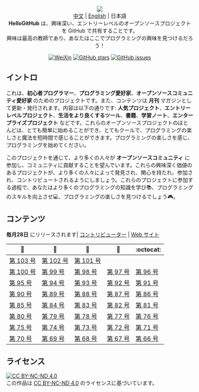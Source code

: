<p align="center">
  <img src="https://cdn.jsdelivr.net/gh/521xueweihan/img_logo@main/logo/readme.gif"/>
  <br><a href="README.md">中文</a> | <a href="README_en.md">English</a> | 日本語
  <br><strong>HelloGitHub</strong> は、興味深い、エントリーレベルのオープンソースプロジェクトを GitHub で共有することです。
  <br>興味は最高の教師であり、あなたはここでプログラミングの興味を見つけるだろう！
</p>

<p align="center">
  <a href="https://raw.githubusercontent.com/521xueweihan/img_logo/master/logo/weixin.png"><img src="https://img.shields.io/badge/Talk-WeChat-brightgreen.svg?style=popout-square" alt="WeiXin"></a>
  <a href="https://github.com/521xueweihan/HelloGitHub/stargazers"><img src="https://img.shields.io/github/stars/521xueweihan/HelloGitHub.svg?style=popout-square" alt="GitHub stars"></a>
  <a href="https://github.com/521xueweihan/HelloGitHub/issues"><img src="https://img.shields.io/github/issues/521xueweihan/HelloGitHub.svg?style=popout-square" alt="GitHub issues"></a>
</p>

## イントロ

これは、**初心者プログラマー**、**プログラミング愛好家**、**オープンソースコミュニティ愛好家** のためのプロジェクトです。また、コンテンツは **月刊** マガジンとして更新・発行されます。内容は以下の通りです: **人気プロジェクト**、**エントリーレベルプロジェクト**、**生活をより良くするツール**、**書籍**、**学習ノート**、**エンタープライズプロジェクト** などです。これらのオープンソースプロジェクトのほとんどは、とても簡単に始めることができ、とてもクールで、プログラミングの楽しさと魔法を短時間で感じることができます。プログラミングの楽しさを感じ、プログラミングを始めてください。

このプロジェクトを通じて、より多くの人々が **オープンソースコミュニティ** に参加し、コミュニティに貢献することを望んでいます。これらの興味深く価値のあるプロジェクトが、より多くの人々によって発見され、関心を持たれ、参加され、コントリビュートされるようにしましょう。これらのプロジェクトに参加する過程で、あなたはより多くのプログラミングの知識を学び📚、プログラミングのスキルを向上させ💻、プログラミングの楽しさを見つけるでしょう🎮。

## コンテンツ

**毎月28日** にリリースされます| [コントリビューター](https://github.com/521xueweihan/HelloGitHub/blob/master/content/contributors.md) | [Web サイト](https://hellogithub.com)

| :card_index: | :jack_o_lantern: | :beer: | :fish_cake: | :octocat: |
| ------- | ----- | ------------ | ------ | --------- |
| [第 103 号](/content/HelloGitHub103.md) | [第 102 号](/content/HelloGitHub102.md) | [第 101 号](/content/HelloGitHub101.md) |
| [第 100 号](/content/HelloGitHub100.md) | [第 99 号](/content/HelloGitHub99.md) | [第 98 号](/content/HelloGitHub98.md) | [第 97 号](/content/HelloGitHub97.md) | [第 96 号](/content/HelloGitHub96.md) |
| [第 95 号](/content/HelloGitHub95.md) | [第 94 号](/content/HelloGitHub94.md) | [第 93 号](/content/HelloGitHub93.md) | [第 92 号](/content/HelloGitHub92.md) | [第 91 号](/content/HelloGitHub91.md) |
| [第 90 号](/content/HelloGitHub90.md) | [第 89 号](/content/HelloGitHub89.md) | [第 88 号](/content/HelloGitHub88.md) | [第 87 号](/content/HelloGitHub87.md) | [第 86 号](/content/HelloGitHub86.md) |
| [第 85 号](/content/HelloGitHub85.md) | [第 84 号](/content/HelloGitHub84.md) | [第 83 号](/content/HelloGitHub83.md) | [第 82 号](/content/HelloGitHub82.md) | [第 81 号](/content/HelloGitHub81.md) |
| [第 80 号](/content/HelloGitHub80.md) | [第 79 号](/content/HelloGitHub79.md) | [第 78 号](/content/HelloGitHub78.md) | [第 77 号](/content/HelloGitHub77.md) | [第 76 号](/content/HelloGitHub76.md) |
| [第 75 号](/content/HelloGitHub75.md) | [第 74 号](/content/HelloGitHub74.md) | [第 73 号](/content/HelloGitHub73.md) | [第 72 号](/content/HelloGitHub72.md) | [第 71 号](/content/HelloGitHub71.md) |
| [第 70 号](/content/HelloGitHub70.md) | [第 69 号](/content/HelloGitHub69.md) | [第 68 号](/content/HelloGitHub68.md) | [第 67 号](/content/HelloGitHub67.md) | [第 66 号](/content/HelloGitHub66.md) |


## ライセンス

<a rel="license" href="https://creativecommons.org/licenses/by-nc-nd/4.0/deed.en"><img alt="CC BY-NC-ND 4.0" style="border-width: 0" src="https://licensebuttons.net/l/by-nc-nd/4.0/88x31.png"></a><br>この作品は <a rel="license" href="https://creativecommons.org/licenses/by-nc-nd/4.0/deed.en">CC BY-NC-ND 4.0</a> のライセンスに基づいています。
